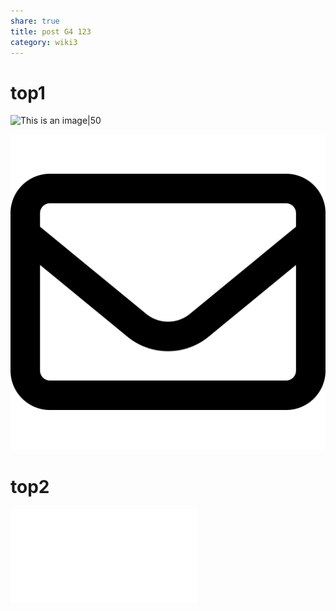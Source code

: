 ```yaml
---
share: true
title: post G4 123
category: wiki3
---
```


# top1

![This is an image|50](https://myoctocat.com/assets/images/base-octocat.svg)

![кккккк200](../_Files_/pic-1.svg)

# top2

![post 4](../wiki2/second-my-post.md#soft1)

